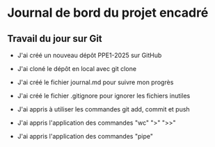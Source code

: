 # Journal de bord du projet encadré

## Travail du jour sur Git
- J'ai créé un nouveau dépôt PPE1-2025 sur GitHub
- J'ai cloné le dépôt en local avec git clone
- J'ai créé le fichier journal.md pour suivre mon progrès
- J'ai créé le fichier .gitignore pour ignorer les fichiers inutiles
- J'ai appris à utiliser les commandes git add, commit et push

- J'ai appris l'application des commandes "wc" ">" ">>"
- J'ai appris l'application des commandes "pipe"
